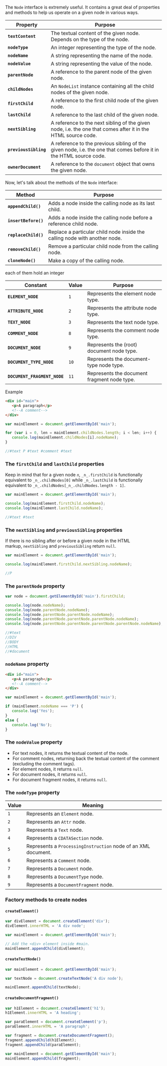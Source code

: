 
The `Node` interface is extremely useful. It contains a great deal of properties and methods to help us operate on a given node in various ways.

|Property|Purpose|
|---|---|
|**`textContent`**|The textual content of the given node. Depends on the type of the node.|
|**`nodeType`**|An integer representing the type of the node.|
|**`nodeName`**|A string representing the name of the node.|
|**`nodeValue`**|A string representing the value of the node.|
|**`parentNode`**|A reference to the parent node of the given node.|
|**`childNodes`**|An `NodeList` instance containing all the child nodes of the given node.|
|**`firstChild`**|A reference to the first child node of the given node.|
|**`lastChild`**|A reference to the last child of the given node.|
|**`nextSibling`**|A reference to the next sibling of the given node, i.e. the one that comes after it in the HTML source code.|
|**`previousSibling`**|A reference to the previous sibling of the given node, i.e. the one that comes before it in the HTML source code.|
|**`ownerDocument`**|A reference to the `document` object that owns the given node.|

Now, let's talk about the methods of the `Node` interface:

| **Method**           | **Purpose**                                                                |
| -------------------- | -------------------------------------------------------------------------- |
| **`appendChild()`**  | Adds a node inside the calling node as its last child.                     |
| **`insertBefore()`** | Adds a node inside the calling node before a reference child node.         |
| **`replaceChild()`** | Replace a particular child node inside the calling node with another node. |
| **`removeChild()`**  | Remove a particular child node from the calling node.                      |
| **`cloneNode()`**    | Make a copy of the calling node.                                           |

each of them hold an integer

|Constant|Value|Purpose|
|---|---|---|
|**`ELEMENT_NODE`**|`1`|Represents the element node type.|
|**`ATTRIBUTE_NODE`**|`2`|Represents the attribute node type.|
|**`TEXT_NODE`**|`3`|Represents the text node type.|
|**`COMMENT_NODE`**|`8`|Represents the comment node type.|
|**`DOCUMENT_NODE`**|`9`|Represents the (root) document node type.|
|**`DOCUMENT_TYPE_NODE`**|`10`|Represents the document-type node type.|
|**`DOCUMENT_FRAGMENT_NODE`**|`11`|Represents the document fragment node type.|

Example
```html
<div id="main">
   <p>A paragraph</p>
   <!--A comment-->
</div>
```

```js
var mainElement = document.getElementById('main');

for (var i = 0, len = mainElement.childNodes.length; i < len; i++) {
   console.log(mainElement.childNodes[i].nodeName);
}
```

```js
//#text P #text #comment #text
```

### The `firstChild` and `lastChild` properties

Keep in mind that for a given node _`n`_, `_n_.firstChild` is functionally equivalent to `_n_.childNodes[0]` while `_n_.lastChild` is functionally equivalent to `_n_.childNodes[_n_.childNodes.length - 1]`.

```js
var mainElement = document.getElementById('main');

console.log(mainElement.firstChild.nodeName);
console.log(mainElement.lastChild.nodeName);

//#text #text
```

### The `nextSibling` and `previousSibling` properties

If there is no sibling after or before a given node in the HTML markup, `nextSibling` and `previousSibling` return `null`.
```js
var mainElement = document.getElementById('main');

console.log(mainElement.firstChild.nextSibling.nodeName);

//P
```

### The `parentNode` property

```js
var node = document.getElementById('main').firstChild;

console.log(node.nodeName);
console.log(node.parentNode.nodeName);
console.log(node.parentNode.parentNode.nodeName);
console.log(node.parentNode.parentNode.parentNode.nodeName);
console.log(node.parentNode.parentNode.parentNode.parentNode.nodeName);

//#text 
//DIV 
//BODY
//HTML 
//#document
```

### `nodeName` property
```html
<div id="main">
   <p>A paragraph</p>
   <!--A comment-->
</div>
```

```js
var mainElement = document.getElementById('main');

if (mainElement.nodeName === 'P') {
   console.log('Yes');
}
else {
   console.log('No');
}
```

### The `nodeValue` property

- For text nodes, it returns the textual content of the node.
- For comment nodes, returning back the textual content of the comment (excluding the comment tags).
- For element nodes, it returns `null`.
- For document nodes, it returns `null`.
- For document fragment nodes, it returns `null`.

### The `nodeType` property

| Value | Meaning                                                       |
| ----- | ------------------------------------------------------------- |
| `1`   | Represents an `Element` node.                                 |
| `2`   | Represents an `Attr` node.                                    |
| `3`   | Represents a `Text` node.                                     |
| `4`   | Represents a `CDATASection` node.                             |
| `5`   | Represents a `ProcessingInstruction` node of an XML document. |
| `6`   | Represents a `Comment` node.                                  |
| `7`   | Represents a `Document` node.                                 |
| `8`   | Represents a `DocumentType` node.                             |
| `9`   | Represents a `DocumentFragment` node.                         |

### Factory methods to create nodes

#### **`createElement()`**
```js
var divElement = document.createElement('div');
divElement.innerHTML = 'A div node';

var mainElement = document.getElementById('main');

// Add the <div> element inside #main.
mainElement.appendChild(divElement);
```

#### `createTextNode()`
 
```js
var mainElement = document.getElementById('main');

var textNode = document.createTextNode('A div node');

mainElement.appendChild(textNode);
```

#### `createDocumentFragment()`

```js
var h1Element = document.createElement('h1');
h1Element.innerHTML = 'A heading';

var paraElement = document.createElement('p');
paraElement.innerHTML = 'A paragraph';

var fragment = document.createDocumentFragment();
fragment.appendChild(h1Element);
fragment.appendChild(paraElement);

var mainElement = document.getElementById('main');
mainElement.appendChild(fragment);
```